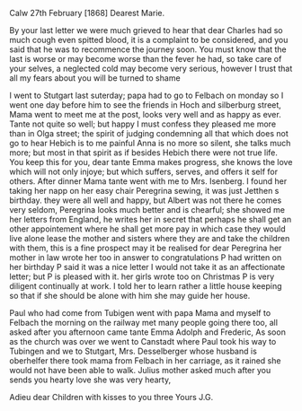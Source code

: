  Calw 27th February [1868]
Dearest Marie.

By your last letter we were much grieved to hear that dear Charles had so much cough even spitted blood, it is a complaint to be considered, and you said that he was to recommence the journey soon. You must know that the last is worse or may become worse than the fever he had, so take care of your selves, a neglected cold may become very serious, however I trust that all my fears about you will be turned to shame

I went to Stutgart last suterday; papa had to go to Felbach on monday so I went one day before him to see the friends in Hoch and silberburg street, Mama went to meet me at the post, looks very well and as happy as ever. Tante not quite so well; but happy I must confess they pleased me more than in Olga street; the spirit of judging condemning all that which does not go to hear Hebich is to me painful Anna is no more so silent, she talks much more; but most in that spirit as if besides Hebich there were not true life. You keep this for you, dear tante Emma makes progress, she knows the love which will not only injoye; but which suffers, serves, and offers it self for others. After dinner Mama tante went with me to Mrs. Isenberg. I found her taking her napp on her easy chair Peregrina sewing, it was just Jetthen s birthday. they were all well and happy, but Albert was not there he comes very seldom, Peregrina looks much better and is chearful; she showed me her letters from England, he writes her in secret that perhaps he shall get an other appointement <curat> where he shall get more pay in which case they would live alone lease the mother and sisters where they are and take the children with them, this is a fine prospect may it be realised for dear Peregrina her mother in law wrote her too in answer to congratulations P had written on her birthday P said it was a nice letter I would not take it as an affectionate letter; but P is pleased with it. her girls wrote too on Christmas P is very diligent continually at work. I told her to learn rather a little house keeping so that if she should be alone with him she may guide her house.

Paul who had come from Tubigen went with papa Mama and myself to Felbach the morning on the railway met many people going there too, all asked after you afternoon came tante Emma Adolph and Frederic, As soon as the church was over we went to Canstadt where Paul took his way to Tubingen and we to Stutgart, Mrs. Desselberger whose husband is oberhelfer there took mama from Felbach in her carriage, as it rained she would not have been able to walk. Julius mother asked much after you sends you hearty love she was very hearty,

Adieu dear Children with kisses to you three
 Yours J.G.
